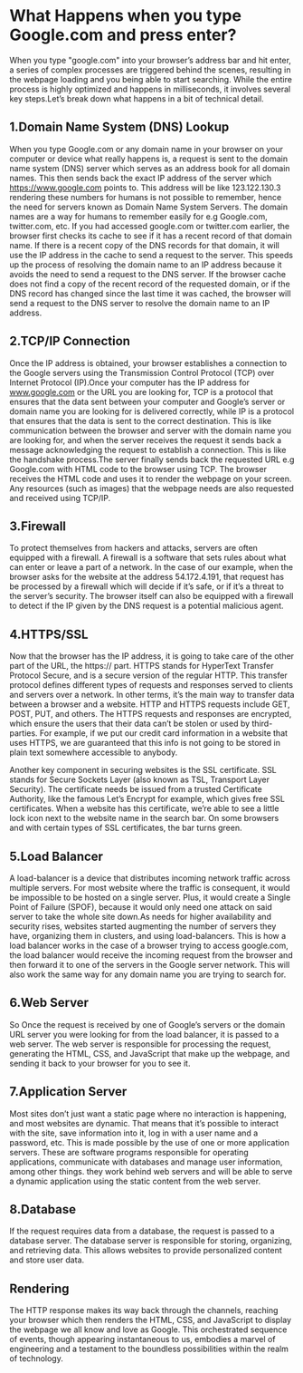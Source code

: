 # What Happens when you type Google.com and press enter?
When you type "google.com" into your browser’s address bar and hit enter, a series of complex processes are triggered behind the scenes, resulting in the webpage loading and you being able to start searching. While the entire process is highly optimized and happens in milliseconds, it involves several key steps.Let’s break down what happens in a bit of technical detail.

## 1.Domain Name System (DNS) Lookup
 When you type Google.com or any domain name in your browser on your computer or device what really happens is, a request is sent to the domain name system (DNS) server which serves as an address book for all domain names. This then sends back the exact IP address of the server which https://www.google.com points to. This address will be like 123.122.130.3 rendering these numbers for humans is not possible to remember, hence the need for servers known as Domain Name System Servers. The domain names are a way for humans to remember easily for e.g Google.com, twitter.com, etc.
 If you had accessed google.com or twitter.com earlier, the browser first checks its cache to see if it has a recent record of that domain name.
 If there is a recent copy of the DNS records for that domain, it will use the IP address in the cache to send a request to the server. This speeds up the process of resolving the domain name to an IP address because it avoids the need to send a request to the DNS server.
 If the browser cache does not find a copy of the recent record of the requested domain, or if the DNS record has changed since the last time it was cached, the browser will send a request to the DNS server to resolve the domain name to an IP address.

 ## 2.TCP/IP Connection
 Once the IP address is obtained, your browser establishes a connection to the Google servers using the Transmission Control Protocol (TCP) over Internet Protocol (IP).Once your computer has the IP address for www.google.com or the URL you are looking for, TCP is a protocol that ensures that the data sent between your computer and Google’s server or domain name you are looking for is delivered correctly, while IP is a protocol that ensures that the data is sent to the correct destination. This is like communication between the browser and server with the domain name you are looking for, and when the server receives the request it sends back a message acknowledging the request to establish a connection. This is like the handshake process.The server finally sends back the requested URL e.g Google.com with HTML code to the browser using TCP. The browser receives the HTML code and uses it to render the webpage on your screen. Any resources (such as images) that the webpage needs are also requested and received using TCP/IP.

 ## 3.Firewall
 To protect themselves from hackers and attacks, servers are often equipped with a firewall. A firewall is a software that sets rules about what can enter or leave a part of a network. In the case of our example, when the browser asks for the website at the address 54.172.4.191, that request has be processed by a firewall which will decide if it’s safe, or if it’s a threat to the server’s security. The browser itself can also be equipped with a firewall to detect if the IP given by the DNS request is a potential malicious agent.

 ## 4.HTTPS/SSL
 Now that the browser has the IP address, it is going to take care of the other part of the URL, the https:// part. HTTPS stands for HyperText Transfer Protocol Secure, and is a secure version of the regular HTTP. This transfer protocol defines different types of requests and responses served to clients and servers over a network. In other terms, it’s the main way to transfer data between a browser and a website. HTTP and HTTPS requests include GET, POST, PUT, and others. The HTTPS requests and responses are encrypted, which ensure the users that their data can’t be stolen or used by third-parties. For example, if we put our credit card information in a website that uses HTTPS, we are guaranteed that this info is not going to be stored in plain text somewhere accessible to anybody.

Another key component in securing websites is the SSL certificate. SSL stands for Secure Sockets Layer (also known as TSL, Transport Layer Security). The certificate needs be issued from a trusted Certificate Authority, like the famous Let’s Encrypt for example, which gives free SSL certificates. When a website has this certificate, we’re able to see a little lock icon next to the website name in the search bar. On some browsers and with certain types of SSL certificates, the bar turns green.

## 5.Load Balancer
 A load-balancer is a device that distributes incoming network traffic across multiple servers. For most website where the traffic is consequent, it would be impossible to be hosted on a single server. Plus, it would create a Single Point of Failure (SPOF), because it would only need one attack on said server to take the whole site down.As needs for higher availability and security rises, websites started augmenting the number of servers they have, organizing them in clusters, and using load-balancers.
 This is how a load balancer works in the case of a browser trying to access google.com, the load balancer would receive the incoming request from the browser and then forward it to one of the servers in the Google server network. This will also work the same way for any domain name you are trying to search for.

 ## 6.Web Server
 So Once the request is received by one of Google’s servers or the domain URL server you were looking for from the load balancer, it is passed to a web server. The web server is responsible for processing the request, generating the HTML, CSS, and JavaScript that make up the webpage, and sending it back to your browser for you to see it.

 ## 7.Application Server
 Most sites don’t just want a static page where no interaction is happening, and most websites are dynamic. That means that it’s possible to interact with the site, save information into it, log in with a user name and a password, etc.
This is made possible by the use of one or more application servers. These are software programs responsible for operating applications, communicate with databases and manage user information, among other things. they work behind web servers and will be able to serve a dynamic application using the static content from the web server.

## 8.Database
If the request requires data from a database, the request is passed to a database server. The database server is responsible for storing, organizing, and retrieving data. This allows websites to provide personalized content and store user data.

## Rendering
The HTTP response makes its way back through the channels, reaching your browser which then renders the HTML, CSS, and JavaScript to display the webpage we all know and love as Google.
This orchestrated sequence of events, though appearing instantaneous to us, embodies a marvel of engineering and a testament to the boundless possibilities within the realm of technology.
